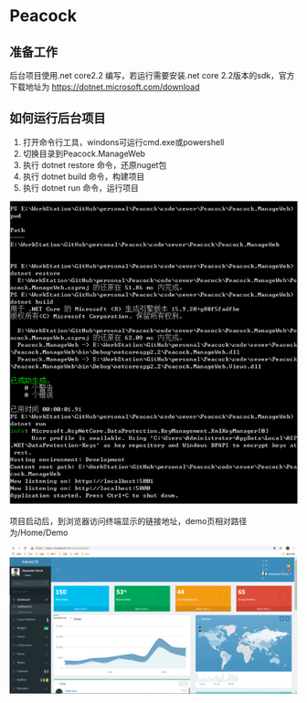 # Peacock

## 准备工作
后台项目使用.net core2.2 编写，若运行需要安装.net core 2.2版本的sdk，官方下载地址为 https://dotnet.microsoft.com/download

## 如何运行后台项目
1. 打开命令行工具，windons可运行cmd.exe或powershell
2. 切换目录到Peacock.ManageWeb
3. 执行 dotnet restore 命令，还原nuget包
4. 执行 dotnet build 命令，构建项目
5. 执行 dotnet run 命令，运行项目

![](doc/help/project_run.png)

项目启动后，到浏览器访问终端显示的链接地址，demo页相对路径为/Home/Demo

![](doc/help/demo.png)
